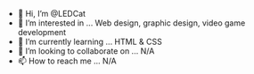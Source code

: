 - 👋 Hi, I’m @LEDCat
- 👀 I’m interested in ... Web design, graphic design, video game development
- 🌱 I’m currently learning ... HTML & CSS
- 💞️ I’m looking to collaborate on ... N/A
- 📫 How to reach me ... N/A

<!---
LEDCat/LEDCat is a ✨ special ✨ repository because its `README.md` (this file) appears on your GitHub profile.
You can click the Preview link to take a look at your changes.
--->
